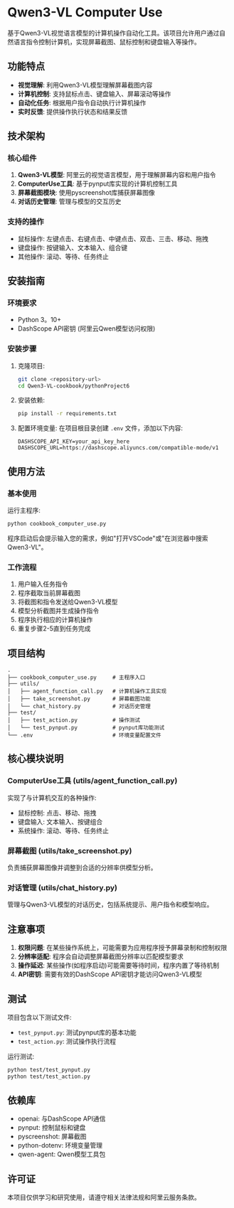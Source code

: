 # Qwen3-VL Computer Use

基于Qwen3-VL视觉语言模型的计算机操作自动化工具。该项目允许用户通过自然语言指令控制计算机，实现屏幕截图、鼠标控制和键盘输入等操作。

## 功能特点

- **视觉理解**: 利用Qwen3-VL模型理解屏幕截图内容
- **计算机控制**: 支持鼠标点击、键盘输入、屏幕滚动等操作
- **自动化任务**: 根据用户指令自动执行计算机操作
- **实时反馈**: 提供操作执行状态和结果反馈

## 技术架构

### 核心组件

1. **Qwen3-VL模型**: 阿里云的视觉语言模型，用于理解屏幕内容和用户指令
2. **ComputerUse工具**: 基于pynput库实现的计算机控制工具
3. **屏幕截图模块**: 使用pyscreenshot库捕获屏幕图像
4. **对话历史管理**: 管理与模型的交互历史

### 支持的操作

- 鼠标操作: 左键点击、右键点击、中键点击、双击、三击、移动、拖拽
- 键盘操作: 按键输入、文本输入、组合键
- 其他操作: 滚动、等待、任务终止

## 安装指南

### 环境要求

- Python 3。10+
- DashScope API密钥 (阿里云Qwen模型访问权限)

### 安装步骤

1. 克隆项目:
   ```bash
   git clone <repository-url>
   cd Qwen3-VL-cookbook/pythonProject6
   ```

2. 安装依赖:
   ```bash
   pip install -r requirements.txt
   ```

3. 配置环境变量:
   在项目根目录创建 `.env` 文件，添加以下内容:
   ```
   DASHSCOPE_API_KEY=your_api_key_here
   DASHSCOPE_URL=https://dashscope.aliyuncs.com/compatible-mode/v1
   ```

## 使用方法

### 基本使用

运行主程序:
```bash
python cookbook_computer_use.py
```

程序启动后会提示输入您的需求，例如"打开VSCode"或"在浏览器中搜索Qwen3-VL"。

### 工作流程

1. 用户输入任务指令
2. 程序截取当前屏幕截图
3. 将截图和指令发送给Qwen3-VL模型
4. 模型分析截图并生成操作指令
5. 程序执行相应的计算机操作
6. 重复步骤2-5直到任务完成

## 项目结构

```
.
├── cookbook_computer_use.py     # 主程序入口
├── utils/
│   ├── agent_function_call.py   # 计算机操作工具实现
│   ├── take_screenshot.py       # 屏幕截图功能
│   └── chat_history.py          # 对话历史管理
├── test/
│   ├── test_action.py           # 操作测试
│   └── test_pynput.py           # pynput库功能测试
└── .env                         # 环境变量配置文件
```

## 核心模块说明

### ComputerUse工具 (utils/agent_function_call.py)

实现了与计算机交互的各种操作:
- 鼠标控制: 点击、移动、拖拽
- 键盘输入: 文本输入、按键组合
- 系统操作: 滚动、等待、任务终止

### 屏幕截图 (utils/take_screenshot.py)

负责捕获屏幕图像并调整到合适的分辨率供模型分析。

### 对话管理 (utils/chat_history.py)

管理与Qwen3-VL模型的对话历史，包括系统提示、用户指令和模型响应。

## 注意事项

1. **权限问题**: 在某些操作系统上，可能需要为应用程序授予屏幕录制和控制权限
2. **分辨率适配**: 程序会自动调整屏幕截图分辨率以匹配模型要求
3. **操作延迟**: 某些操作(如程序启动)可能需要等待时间，程序内置了等待机制
4. **API密钥**: 需要有效的DashScope API密钥才能访问Qwen3-VL模型

## 测试

项目包含以下测试文件:
- `test_pynput.py`: 测试pynput库的基本功能
- `test_action.py`: 测试操作执行流程

运行测试:
```bash
python test/test_pynput.py
python test/test_action.py
```

## 依赖库

- openai: 与DashScope API通信
- pynput: 控制鼠标和键盘
- pyscreenshot: 屏幕截图
- python-dotenv: 环境变量管理
- qwen-agent: Qwen模型工具包

## 许可证

本项目仅供学习和研究使用，请遵守相关法律法规和阿里云服务条款。